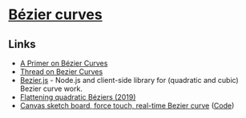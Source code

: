 # [Bézier curves](https://en.wikipedia.org/wiki/B%C3%A9zier_curve)

## Links

- [A Primer on Bézier Curves](https://pomax.github.io/bezierinfo/)
- [Thread on Bezier Curves](https://twitter.com/FreyaHolmer/status/1063633408411295744)
- [Bezier.js](https://github.com/Pomax/bezierjs) - Node.js and client-side library for (quadratic and cubic) Bezier curve work.
- [Flattening quadratic Béziers (2019)](https://raphlinus.github.io/graphics/curves/2019/12/23/flatten-quadbez.html)
- [Canvas sketch board, force touch, real-time Bezier curve](https://quietshu.github.io/apple-pencil-safari-api-test/) ([Code](https://github.com/quietshu/apple-pencil-safari-api-test))
